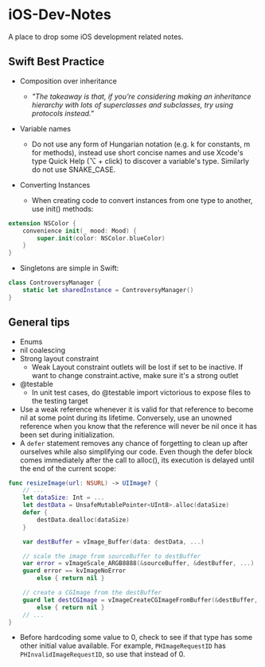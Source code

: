 # iOS-Dev-Notes
A place to drop some iOS development related notes.

## Swift Best Practice
* Composition over inheritance
	* *"The takeaway is that, if you’re considering making an inheritance hierarchy with lots of superclasses and subclasses, try using protocols instead."*


* Variable names
	* Do not use any form of Hungarian notation (e.g. k for constants, m for methods), instead use short concise names and use Xcode's type Quick Help (⌥ + click) to discover a variable's type. Similarly do not use SNAKE\_CASE.
* Converting Instances
	* When creating code to convert instances from one type to another, use init() methods:

```swift
extension NSColor {
	convenience init(_ mood: Mood) {
		super.init(color: NSColor.blueColor)
	}
}
```

* Singletons are simple in Swift:

```swift
class ControversyManager {
	static let sharedInstance = ControversyManager()
}
```

## General tips
* Enums
* nil coalescing
* Strong layout constraint
	* Weak Layout constraint outlets will be lost if set to be inactive. If want to change constraint.active, make sure it's a strong outlet
* @testable
	* In unit test cases, do @testable import victorious to expose files to the testing target
* Use a weak reference whenever it is valid for that reference to become nil at some point during its lifetime. Conversely, use an unowned reference when you know that the reference will never be nil once it has been set during initialization.
* A `defer` statement removes any chance of forgetting to clean up after ourselves while also simplifying our code. Even though the defer block comes immediately after the call to alloc(), its execution is delayed until the end of the current scope:

```swift
func resizeImage(url: NSURL) -> UIImage? {
    // ...
    let dataSize: Int = ...
    let destData = UnsafeMutablePointer<UInt8>.alloc(dataSize)
    defer {
        destData.dealloc(dataSize)
    }

    var destBuffer = vImage_Buffer(data: destData, ...)

    // scale the image from sourceBuffer to destBuffer
    var error = vImageScale_ARGB8888(&sourceBuffer, &destBuffer, ...)
    guard error == kvImageNoError 
        else { return nil }

    // create a CGImage from the destBuffer
    guard let destCGImage = vImageCreateCGImageFromBuffer(&destBuffer, &format, ...) 
        else { return nil }
    // ...
}
```

* Before hardcoding some value to 0, check to see if that type has some other initial value available. For example, `PHImageRequestID` has `PHInvalidImageRequestID`, so use that instead of 0.

